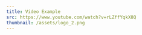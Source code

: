 ```yaml
---
title: Video Example
src: https://www.youtube.com/watch?v=rLZffYqkX8Q
thumbnail: /assets/logo_2.png
---
```

